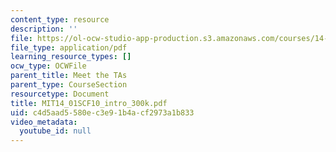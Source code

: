 ```yaml
---
content_type: resource
description: ''
file: https://ol-ocw-studio-app-production.s3.amazonaws.com/courses/14-01sc-principles-of-microeconomics-fall-2011/c4d5aad5580ec3e91b4acf2973a1b833_MIT14_01SCF10_intro_300k.pdf
file_type: application/pdf
learning_resource_types: []
ocw_type: OCWFile
parent_title: Meet the TAs
parent_type: CourseSection
resourcetype: Document
title: MIT14_01SCF10_intro_300k.pdf
uid: c4d5aad5-580e-c3e9-1b4a-cf2973a1b833
video_metadata:
  youtube_id: null
---
```

